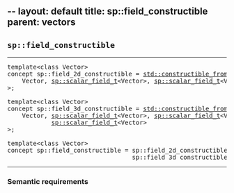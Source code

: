 --
layout: default
title: sp::field_constructible
parent: vectors
--

## `sp::field_constructible`

---

<pre>
template&lt;class Vector>
concept sp::field_2d_constructible = <a href="https://en.cppreference.com/w/cpp/concepts/constructible_from">std::constructible_from</a>&lt;
    Vector, <a href="scalar_field.html">sp::scalar_field_t</a>&lt;Vector>, <a href="scalar_field.html">sp::scalar_field_t</a>&lt;Vector>
>;

template&lt;class Vector>
concept sp::field_3d_constructible = <a href="https://en.cppreference.com/w/cpp/concepts/constructible_from">std::constructible_from</a>&lt;
    Vector, <a href="scalar_field.html">sp::scalar_field_t</a>&lt;Vector>, <a href="scalar_field.html">sp::scalar_field_t</a>&lt;Vector>,
            <a href="scalar_field.html">sp::scalar_field_t</a>&lt;Vector>
>;

template&lt;class Vector>
concept sp::field_constructible = sp::field_2d_constructible&lt;Vector> or
                                  sp::field_3d_constructible&lt;Vector>;
</pre>

---

### Semantic requirements
